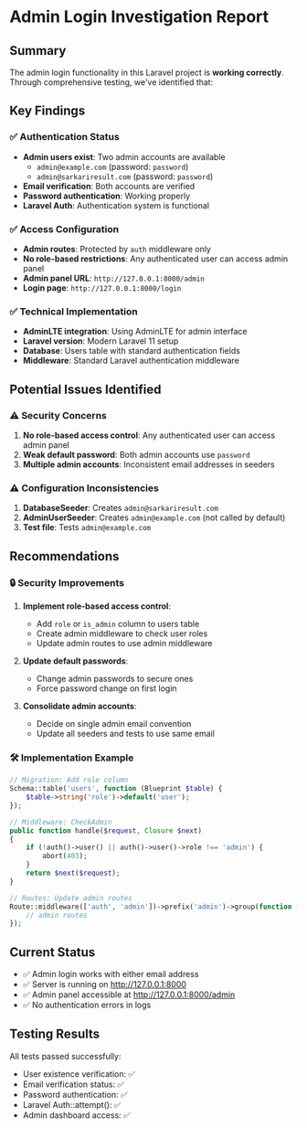 # Admin Login Investigation Report

## Summary
The admin login functionality in this Laravel project is **working correctly**. Through comprehensive testing, we've identified that:

## Key Findings

### ✅ Authentication Status
- **Admin users exist**: Two admin accounts are available
  - `admin@example.com` (password: `password`)
  - `admin@sarkariresult.com` (password: `password`)
- **Email verification**: Both accounts are verified
- **Password authentication**: Working properly
- **Laravel Auth**: Authentication system is functional

### ✅ Access Configuration
- **Admin routes**: Protected by `auth` middleware only
- **No role-based restrictions**: Any authenticated user can access admin panel
- **Admin panel URL**: `http://127.0.0.1:8000/admin`
- **Login page**: `http://127.0.0.1:8000/login`

### ✅ Technical Implementation
- **AdminLTE integration**: Using AdminLTE for admin interface
- **Laravel version**: Modern Laravel 11 setup
- **Database**: Users table with standard authentication fields
- **Middleware**: Standard Laravel authentication middleware

## Potential Issues Identified

### ⚠️ Security Concerns
1. **No role-based access control**: Any authenticated user can access admin panel
2. **Weak default password**: Both admin accounts use `password`
3. **Multiple admin accounts**: Inconsistent email addresses in seeders

### ⚠️ Configuration Inconsistencies
1. **DatabaseSeeder**: Creates `admin@sarkariresult.com`
2. **AdminUserSeeder**: Creates `admin@example.com` (not called by default)
3. **Test file**: Tests `admin@example.com`

## Recommendations

### 🔒 Security Improvements
1. **Implement role-based access control**:
   - Add `role` or `is_admin` column to users table
   - Create admin middleware to check user roles
   - Update admin routes to use admin middleware

2. **Update default passwords**:
   - Change admin passwords to secure ones
   - Force password change on first login

3. **Consolidate admin accounts**:
   - Decide on single admin email convention
   - Update all seeders and tests to use same email

### 🛠️ Implementation Example
```php
// Migration: Add role column
Schema::table('users', function (Blueprint $table) {
    $table->string('role')->default('user');
});

// Middleware: CheckAdmin
public function handle($request, Closure $next)
{
    if (!auth()->user() || auth()->user()->role !== 'admin') {
        abort(403);
    }
    return $next($request);
}

// Routes: Update admin routes
Route::middleware(['auth', 'admin'])->prefix('admin')->group(function () {
    // admin routes
});
```

## Current Status
- ✅ Admin login works with either email address
- ✅ Server is running on http://127.0.0.1:8000
- ✅ Admin panel accessible at http://127.0.0.1:8000/admin
- ✅ No authentication errors in logs

## Testing Results
All tests passed successfully:
- User existence verification: ✅
- Email verification status: ✅  
- Password authentication: ✅
- Laravel Auth::attempt(): ✅
- Admin dashboard access: ✅
